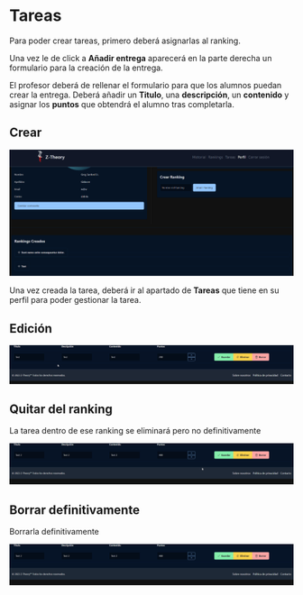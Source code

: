 # Tareas

Para poder crear tareas, primero deberá asignarlas al ranking.

Una vez le de click a **Añadir entrega** aparecerá en la parte derecha un formulario para la creación de la entrega.

El profesor deberá de rellenar el formulario para que los alumnos puedan crear la entrega. Deberá añadir un **Titulo**, una **descripción**, un **contenido** y asignar los **puntos** que obtendrá el alumno tras completarla.

## Crear

![Creación de la tarea](../../images/teacher/assignment/assignment_creation.gif)

Una vez creada la tarea, deberá ir al apartado de **Tareas** que tiene en su perfil para poder gestionar la tarea.

## Edición

![Edición de la tarea](../../images/teacher/assignment/assignment_edit.gif)

## Quitar del ranking

La tarea dentro de ese ranking se eliminará pero no definitivamente

![Borrar del ranking](../../images/teacher/assignment/assignment_delete.gif)

## Borrar definitivamente

Borrarla definitivamente

![Borrar del ranking para siempre](../../images/teacher/assignment/assignment_delete_forever.gif)
